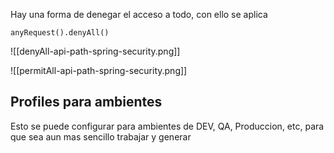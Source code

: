 Hay una forma de denegar el acceso a todo, con ello se aplica

```
anyRequest().denyAll()
```

![[denyAll-api-path-spring-security.png]]

![[permitAll-api-path-spring-security.png]]

## Profiles para ambientes

Esto se puede configurar para ambientes de DEV, QA, Produccion, etc, para que sea aun mas sencillo trabajar y generar 